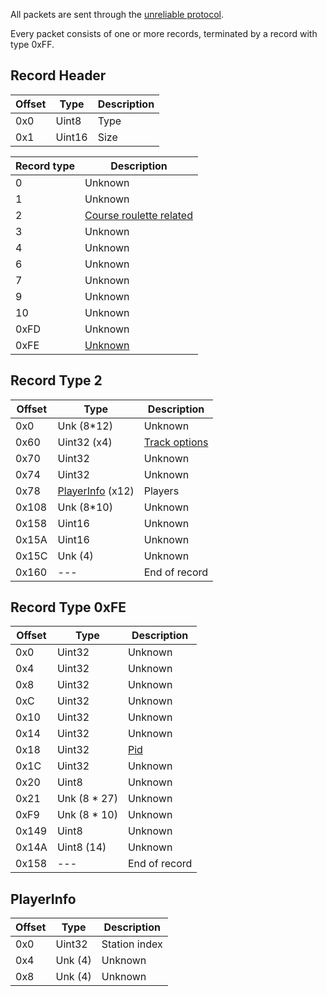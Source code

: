All packets are sent through the [unreliable protocol](PIA-Protocols).

Every packet consists of one or more records, terminated by a record with type 0xFF.

## Record Header
| Offset | Type | Description |
| --- | --- | --- |
| 0x0 | Uint8 | Type |
| 0x1 | Uint16 | Size |

| Record type | Description |
| --- | --- |
| 0 | Unknown |
| 1 | Unknown |
| 2 | [Course roulette related](#record-type-2) |
| 3 | Unknown |
| 4 | Unknown |
| 6 | Unknown |
| 7 | Unknown |
| 9 | Unknown |
| 10 | Unknown |
| 0xFD | Unknown |
| 0xFE | [Unknown](#record-type-0xfe) |

## Record Type 2
| Offset | Type | Description |
| --- | --- | --- |
| 0x0 | Unk (8*12) | Unknown |
| 0x60 | Uint32 (x4) | [Track options](Mario-Kart-8-Track-IDs) |
| 0x70 | Uint32 | Unknown |
| 0x74 | Uint32 | Unknown |
| 0x78 | [PlayerInfo](#playerinfo) (x12) | Players |
| 0x108 | Unk (8*10) | Unknown |
| 0x158 | Uint16 | Unknown |
| 0x15A | Uint16 | Unknown |
| 0x15C | Unk (4) | Unknown |
| 0x160 | --- | End of record |

## Record Type 0xFE
| Offset | Type | Description |
| --- | --- | --- |
| 0x0 | Uint32 | Unknown |
| 0x4 | Uint32 | Unknown |
| 0x8 | Uint32 | Unknown |
| 0xC | Uint32 | Unknown |
| 0x10 | Uint32 | Unknown |
| 0x14 | Uint32 | Unknown |
| 0x18 | Uint32 | [Pid](#NEX-Common-Types#pid) |
| 0x1C | Uint32 | Unknown |
| 0x20 | Uint8 | Unknown |
| 0x21 | Unk (8 * 27) | Unknown |
| 0xF9 | Unk (8 * 10) | Unknown |
| 0x149 | Uint8 | Unknown |
| 0x14A | Uint8 (14) | Unknown |
| 0x158 | --- | End of record |

## PlayerInfo
| Offset | Type | Description |
| --- | --- | --- |
| 0x0 | Uint32 | Station index |
| 0x4 | Unk (4) | Unknown |
| 0x8 | Unk (4) | Unknown |
